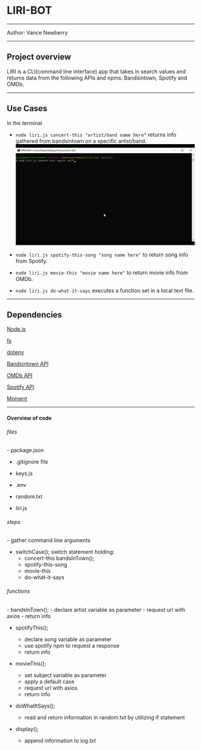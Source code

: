 <h1>LIRI-BOT</h1>


<hr>

Author: Vance Newberry






<hr>

<h2> Project overview</h2>
LIRI is a CLI(command line interface) app that takes in search values and returns data from the following APIs and npms: Bandsintown, Spotify and OMDb.
<hr>

<h2> Use Cases </h2>

In the terminal 

- ```node liri.js concert-this "artist/band name here"``` returns info gathered from bandsintown on a specific artist/band. 
![alt text](gifs/concert-this.gif "Liri-Bot")
- ```node liri.js spotify-this-song "song name here"``` to return song info from Spotify.
  
- ```node liri.js movie-this "movie name here"``` to return movie info from OMDb. 
  
- ```node liri.js do-what-it-says``` executes a function set in a local text file.

<hr>

<h2>Dependencies</h2>

[Node.js](https://nodejs.org/en/)

[fs](https://www.npmjs.com/package/fs)

[dotenv](https://www.npmjs.com/package/dotenv)

[Bandsintown API](http://www.artists.bandsintown.com/bandsintown-api)

[OMDb API](http://www.omdbapi.com/)

[Spotify API](https://developer.spotify.com/documentation/web-api/)

[Moment](https://www.npmjs.com/package/moment)

<hr></hr>

<h4>Overview of code</h4>
<h6>files</h6>
-  package.json  

- .gitignore file

- keys.js
- .env

-  random.txt 

-  liri.js 


<h6>steps</h6>
- gather command line arguments

- switchCase(); switch statement holding:
  - concert-this
      bandsInTown();
  - spotify-this-song
  - movie-this
  - do-what-it-says
  
<h6>functions</h6>
- bandsInTown();
  - declare artist variable as parameter
  - request url with axios
  - return info 
  

- spotifyThis();
  - declare song variable as parameter
  - use spotify npm to request a response
  - return info 

- movieThis();
  - set subject variable as parameter
  - apply a default case
  - request url with axios
  - return info

- doWhatItSays();
  - read and return information in random.txt by utilizing if statement

- display();
  - append information to log.txt


